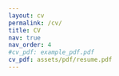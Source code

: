 ```yaml
---
layout: cv
permalink: /cv/
title: CV
nav: true
nav_order: 4
#cv_pdf: example_pdf.pdf
cv_pdf: assets/pdf/resume.pdf
---
```

